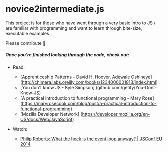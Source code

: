 # novice2intermediate.js

This project is for those who have went through a very basic intro to JS / are familiar with programming and want to learn through bite-size, executable examples

Please contribute 🙇

##### Once you're finished looking through the code, check out:

* Read:
	* [Apprenticeship Patterns - David H. Hoover, Adewale Oshineye] (http://chimera.labs.oreilly.com/books/1234000001813/index.html)
	* [You don't know JS - Kyle Simpson] (github.com/getify/You-Dont-Know-JS)
	* [A practical introduction to functional programming - Mary Rose] (https://maryrosecook.com/blog/post/a-practical-introduction-to-functional-programming)
	* [Mozilla Developer Network] (https://developer.mozilla.org/en-US/docs/Web/JavaScript)

* Watch:
	* [Philip Roberts: What the heck is the event loop anyway? | JSConf EU 2014](https://www.youtube.com/watch?v=8aGhZQkoFbQ&t=2s)
